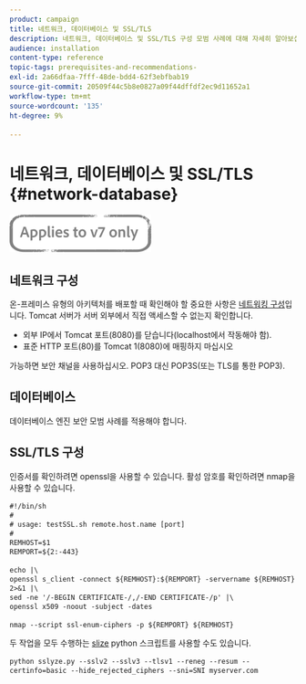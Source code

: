 ```yaml
---
product: campaign
title: 네트워크, 데이터베이스 및 SSL/TLS
description: 네트워크, 데이터베이스 및 SSL/TLS 구성 모범 사례에 대해 자세히 알아보십시오.
audience: installation
content-type: reference
topic-tags: prerequisites-and-recommendations-
exl-id: 2a66dfaa-7fff-48de-bdd4-62f3ebfbab19
source-git-commit: 20509f44c5b8e0827a09f44dffdf2ec9d11652a1
workflow-type: tm+mt
source-wordcount: '135'
ht-degree: 9%

---
```


# 네트워크, 데이터베이스 및 SSL/TLS {#network-database}

![](../../assets/v7-only.svg)

## 네트워크 구성

온-프레미스 유형의 아키텍처를 배포할 때 확인해야 할 중요한 사항은 [네트워킹 구성](../../installation/using/network-configuration.md)입니다. Tomcat 서버가 서버 외부에서 직접 액세스할 수 없는지 확인합니다.

* 외부 IP에서 Tomcat 포트(8080)를 닫습니다(localhost에서 작동해야 함).
* 표준 HTTP 포트(80)를 Tomcat 1(8080)에 매핑하지 마십시오

가능하면 보안 채널을 사용하십시오. POP3 대신 POP3S(또는 TLS를 통한 POP3).

## 데이터베이스

데이터베이스 엔진 보안 모범 사례를 적용해야 합니다.

## SSL/TLS 구성

인증서를 확인하려면 openssl을 사용할 수 있습니다. 활성 암호를 확인하려면 nmap을 사용할 수 있습니다.

```
#!/bin/sh
#
# usage: testSSL.sh remote.host.name [port]
#
REMHOST=$1
REMPORT=${2:-443}
 
echo |\
openssl s_client -connect ${REMHOST}:${REMPORT} -servername ${REMHOST} 2>&1 |\
sed -ne '/-BEGIN CERTIFICATE-/,/-END CERTIFICATE-/p' |\
openssl x509 -noout -subject -dates
   
nmap --script ssl-enum-ciphers -p ${REMPORT} ${REMHOST}
```

두 작업을 모두 수행하는 [slize](https://github.com/nabla-c0d3/sslyze/releases) python 스크립트를 사용할 수도 있습니다.

```
python sslyze.py --sslv2 --sslv3 --tlsv1 --reneg --resum --certinfo=basic --hide_rejected_ciphers --sni=SNI myserver.com
```
